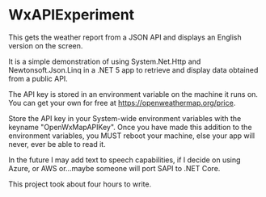 # WxAPIExperiment
This gets the weather report from a JSON API and displays an English version on the screen.

It is a simple demonstration of using System.Net.Http and Newtonsoft.Json.Linq in a .NET 5 app to retrieve and display data obtained from a public API.

The API key is stored in an environment variable on the machine it runs on.  You can get your own for free at https://openweathermap.org/price.

Store the API key in your System-wide environment variables with the keyname "OpenWxMapAPIKey".  Once you have made this addition to the environment variables,
you MUST reboot your machine, else your app will never, ever be able to read it.

In the future I may add text to speech capabilities, if I decide on using Azure, or AWS or...maybe someone will port SAPI to .NET Core.

This project took about four hours to write.
